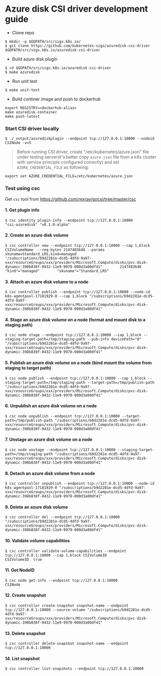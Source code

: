 # Azure disk CSI driver development guide

 - Clone repo
```
$ mkdir -p $GOPATH/src/sigs.k8s.io/
$ git clone https://github.com/kubernetes-sigs/azuredisk-csi-driver $GOPATH/src/sigs.k8s.io/azuredisk-csi-driver
```

 - Build azure disk plugin
```
$ cd $GOPATH/src/sigs.k8s.io/azuredisk-csi-driver
$ make azuredisk
```

 - Run unit test
```
$ make unit-test
```

 - Build continer image and push to dockerhub
```
export REGISTRY=<dockerhub-alias>
make azuredisk-container
make push-latest
```

### Start CSI driver locally
```
$ ./_output/azurediskplugin --endpoint tcp://127.0.0.1:10000 --nodeid CSINode -v=5
```
> Before running CSI driver, create "/etc/kubernetes/azure.json" file under testing server(it's better copy `azure.json` file from a k8s cluster with service principle configured correctly) and set `AZURE_CREDENTIAL_FILE` as following:
```
export set AZURE_CREDENTIAL_FILE=/etc/kubernetes/azure.json
```

### Test using csc
Get ```csc``` tool from https://github.com/rexray/gocsi/tree/master/csc

#### 1. Get plugin info
```
$ csc identity plugin-info --endpoint tcp://127.0.0.1:10000
"csi-azuredisk" "v0.1.0-alpha"
```

#### 2. Create an azure disk volume
```
$ csc controller new --endpoint tcp://127.0.0.1:10000 --cap 1,block CSIVolumeName  --req-bytes 2147483648 --params skuname=Standard_LRS,kind=managed
"/subscriptions/b9d2281e-dcd5-4dfd-9a97-xxx/resourceGroups/xxx/providers/Microsoft.Compute/disks/pvc-disk-dynamic-398b838f-0432-11e9-9978-000d3a00df41"        2147483648      "kind"="managed"        "skuname"="Standard_LRS"
```

#### 3. Attach an azure disk volume to a node
```
$ csc controller publish --endpoint tcp://127.0.0.1:10000 --node-id k8s-agentpool-17181929-0 --cap 1,block "/subscriptions/b9d2281e-dcd5-4dfd-9a97-xxx/resourceGroups/xxx/providers/Microsoft.Compute/disks/pvc-disk-dynamic-398b838f-0432-11e9-9978-000d3a00df41"
```

#### 4. Stage an azure disk volume on a node (format and mount disk to a staging path)
```
$ csc node stage --endpoint tcp://127.0.0.1:10000 --cap 1,block --staging-target-path=/tmp/staging-path --pub-info devicePath="0" "/subscriptions/b9d2281e-dcd5-4dfd-9a97-xxx/resourceGroups/xxx/providers/Microsoft.Compute/disks/pvc-disk-dynamic-398b838f-0432-11e9-9978-000d3a00df41"
```

#### 5. Publish an azure disk volume on a node (bind mount the volume from staging to target path)
```
$ csc node publish --endpoint tcp://127.0.0.1:10000 --cap 1,block --staging-target-path=/tmp/staging-path --target-path=/tmp/publish-path "/subscriptions/b9d2281e-dcd5-4dfd-9a97-xxx/resourceGroups/xxx/providers/Microsoft.Compute/disks/pvc-disk-dynamic-398b838f-0432-11e9-9978-000d3a00df41"
```

#### 6. Unpublish an azure disk volume on a node
```
$ csc node unpublish --endpoint tcp://127.0.0.1:10000 --target-path=/tmp/publish-path "/subscriptions/b9d2281e-dcd5-4dfd-9a97-xxx/resourceGroups/xxx/providers/Microsoft.Compute/disks/pvc-disk-dynamic-398b838f-0432-11e9-9978-000d3a00df41"
```

#### 7. Unstage an azure disk volume on a node
```
$ csc node unstage --endpoint tcp://127.0.0.1:10000 --staging-target-path=/tmp/staging-path "/subscriptions/b9d2281e-dcd5-4dfd-9a97-xxx/resourceGroups/xxx/providers/Microsoft.Compute/disks/pvc-disk-dynamic-398b838f-0432-11e9-9978-000d3a00df41"
```

#### 8. Detach an azure disk volume from a node
```
$ csc controller unpublish --endpoint tcp://127.0.0.1:10000 --node-id k8s-agentpool-17181929-0 "/subscriptions/b9d2281e-dcd5-4dfd-9a97-xxx/resourceGroups/xxx/providers/Microsoft.Compute/disks/pvc-disk-dynamic-398b838f-0432-11e9-9978-000d3a00df41"
```

#### 9. Delete an azure disk volume
```
$ csc controller del --endpoint tcp://127.0.0.1:10000 "/subscriptions/b9d2281e-dcd5-4dfd-9a97-xxx/resourceGroups/xxx/providers/Microsoft.Compute/disks/pvc-disk-dynamic-398b838f-0432-11e9-9978-000d3a00df41"
```

#### 10. Validate volume capabilities
```
$ csc controller validate-volume-capabilities --endpoint tcp://127.0.0.1:10000 --cap 1,block CSIVolumeID
CSIVolumeID  true
```

#### 11. Get NodeID
```
$ csc node get-info --endpoint tcp://127.0.0.1:10000
CSINode
```

#### 12. Create snapshot
```
$ csc controller create-snapshot snapshot-name --endpoint tcp://127.0.0.1:10000 --source-volume "/subscriptions/b9d2281e-dcd5-4dfd-9a97-xxx/resourceGroups/xxx/providers/Microsoft.Compute/disks/pvc-disk-dynamic-398b838f-0432-11e9-9978-000d3a00df41"
```

#### 13. Delete snapshot
```
$ csc controller delete-snapshot snapshot-name --endpoint tcp://127.0.0.1:10000
```

#### 14. List snapshot
```
$ csc controller list-snapshots --endpoint tcp://127.0.0.1:10000
```
